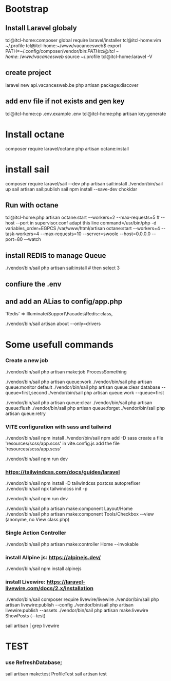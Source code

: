 # Bootstrap
## Install Laravel globaly
tcl@itcl-home:composer global require laravel/installer
tcl@itcl-home:vim ~/.profile 
tcl@itcl-home:~/www/vacancesweb$ export PATH=~/.config/composer/vendor/bin:$PATH
tcl@itcl-home:~/www/vacancesweb$ source ~/.profile
tcl@itcl-home:laravel -V


## create project
laravel new api.vacancesweb.be
php artisan package:discover


## add env file if not exists and gen key
tcl@itcl-home:cp .env.example .env
tcl@itcl-home:php artisan key:generate


# Install octane
composer require laravel/octane
php artisan octane:install


# install sail
composer require laravel/sail --dev
php artisan sail:install
./vendor/bin/sail up
sail artisan sail:publish
sail npm install --save-dev chokidar

## Run with octane
tcl@itcl-home:php artisan octane:start --workers=2 --max-requests=5 # --host --port
in supervisor.conf adapt this line
command=/usr/bin/php -d variables_order=EGPCS /var/www/html/artisan octane:start --workers=4 --task-workers=4 --max-requests=10 --server=swoole --host=0.0.0.0 --port=80 --watch 

## install REDIS to manage Queue
./vendor/bin/sail php artisan sail:install # then select 3
## confiure the .env
## and add an ALias to config/app.php
'Redis' => Illuminate\Support\Facades\Redis::class,

./vendor/bin/sail artisan about --only=drivers


# Some usefull commands
### Create a new job
./vendor/bin/sail php artisan make:job ProcessSomething

./vendor/bin/sail php artisan queue:work
./vendor/bin/sail php artisan queue:monitor default
./vendor/bin/sail php artisan queue:clear database --queue=first,second
./vendor/bin/sail php artisan queue:work --queue=first

./vendor/bin/sail php artisan queue:clear
./vendor/bin/sail php artisan queue:flush
./vendor/bin/sail php artisan queue:forget
./vendor/bin/sail php artisan queue:retry

### VITE configuration with sass and tailwind
./vendor/bin/sail npm install
./vendor/bin/sail npm add -D sass
create a file 'resources/scss/app.scss'
in vite.config.js add the file 'resources/scss/app.scss'

./vendor/bin/sail npm run dev

### https://tailwindcss.com/docs/guides/laravel
./vendor/bin/sail npm install -D tailwindcss postcss autoprefixer
./vendor/bin/sail npx tailwindcss init -p

./vendor/bin/sail npm run dev

./vendor/bin/sail php artisan make:component Layout/Home
./vendor/bin/sail php artisan make:component Tools/Checkbox --view (anonyme, no View class php)

### Single Action Controller
./vendor/bin/sail php artisan make:controller Home --invokable

### install Allpine js: https://alpinejs.dev/
./vendor/bin/sail npm install alpinejs

### install Livewire: https://laravel-livewire.com/docs/2.x/installation
./vendor/bin/sail composer require livewire/livewire
./vendor/bin/sail php artisan livewire:publish --config
./vendor/bin/sail php artisan livewire:publish --assets
./vendor/bin/sail php artisan make:livewire ShowPosts (--test)

sail artisan | grep livewire

# TEST
### use RefreshDatabase;
sail artisan make:test ProfileTest
sail artisan test